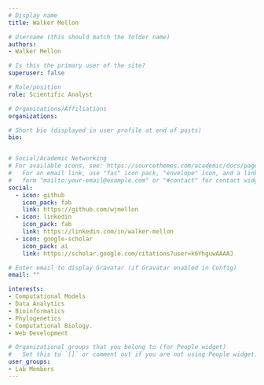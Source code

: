 ```yaml
---
# Display name
title: Walker Mellon

# Username (this should match the folder name)
authors:
- Walker Mellon

# Is this the primary user of the site?
superuser: false

# Role/position
role: Scientific Analyst

# Organizations/Affiliations
organizations:

# Short bio (displayed in user profile at end of posts)
bio: 


# Social/Academic Networking
# For available icons, see: https://sourcethemes.com/academic/docs/page-builder/#icons
#   For an email link, use "fas" icon pack, "envelope" icon, and a link in the
#   form "mailto:your-email@example.com" or "#contact" for contact widget.
social:
  - icon: github
    icon_pack: fab
    link: https://github.com/wjmellon
  - icon: linkedin
    icon_pack: fab
    link: https://linkedin.com/in/walker-mellon
  - icon: google-scholar
    icon_pack: ai
    link: https://scholar.google.com/citations?user=k6YhguwAAAAJ

# Enter email to display Gravatar (if Gravatar enabled in Config)
email: ""

interests:
- Computational Models
- Data Analytics
- Bioinformatics
- Phylogenetics
- Computational Biology.
- Web Development

# Organizational groups that you belong to (for People widget)
#   Set this to `[]` or comment out if you are not using People widget.
user_groups:
- Lab Members
---
```

